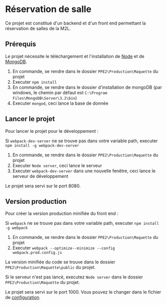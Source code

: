 # Réservation de salle
Ce projet est constitué d'un backend et d'un front end permettant la réservation de salles de la M2L.

## Prérequis
Le projet nécessite le téléchargement et l'installation de [Node](https://nodejs.org/en/) et de [MongoDB](https://www.mongodb.org/).

1. En commande, se rendre dans le dossier `PPE2\Production\Maquette` du projet
2. Executer `npm install`
3. En commande, se rendre dans le dossier d'installation de mongoDB (par windows, le chemin par défaut est `C:\Program Files\MongoDB\Server\3.2\bin`)
4. Executer `mongod`, ceci lance la base de donnée

## Lancer le projet
Pour lancer le projet pour le développement : 

Si `webpack-dev-server` ne se trouve pas dans votre variable path, executer `npm install -g webpack-dev-server`

1. En commande, se rendre dans le dossier `PPE2\Production\Maquette` du projet
2. Executer `Node server`, ceci lance le serveur
3. Executer `webpack-dev-server` dans une nouvelle fenêtre, ceci lance le serveur de développement

Le projet sera servi sur le port 8080.

## Version production
Pour créer la version production minifiée du front end :

Si `webpack` ne se trouve pas dans votre variable path, executer `npm install -g webpack`

1. En commande, se rendre dans le dossier `PPE2\Production\Maquette` du projet
2. Executer `webpack --optimize--minimize --config webpack.prod.config.js`

La version minifiée du code se trouve dans le dossier `PPE2\Production\Maquette\public` du projet.

Si le serveur n'est pas lancé, executez `Node server` dans le dossier `PPE2\Production\Maquette` du projet.

Le projet sera servi sur le port 1000. Vous pouvez le changer dans le fichier de [configuration](https://github.com/metaxiii/PPE2/blob/master/PPE2/Production/Maquette/server/common/config.js).